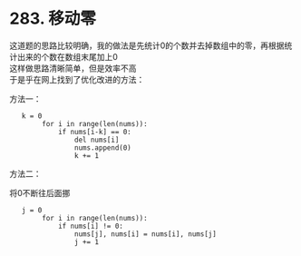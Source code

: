# 283. 移动零      
   
这道题的思路比较明确，我的做法是先统计0的个数并去掉数组中的零，再根据统计出来的个数在数组末尾加上0   
这样做思路清晰简单，但是效率不高   
于是乎在网上找到了优化改进的方法：   
   
方法一：   
```
   k = 0
        for i in range(len(nums)):
            if nums[i-k] == 0:
                del nums[i]
                nums.append(0)
                k += 1

```
   
方法二：   
   
将0不断往后面挪
```
   j = 0
        for i in range(len(nums)):
            if nums[i] != 0:
                nums[j], nums[i] = nums[i], nums[j]
                j += 1
```

